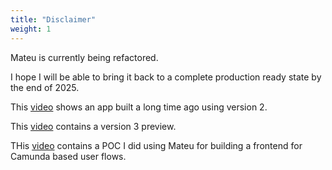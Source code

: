 ```yaml
---
title: "Disclaimer"
weight: 1
---
```


Mateu is currently being refactored. 

I hope I will be able to bring it back to a complete production ready state by the end of 2025.

This [video](https://youtu.be/h_MSTvnN55o) shows an app built a long time ago using version 2.

This [video](https://youtu.be/L7bKeijIqjY) contains a version 3 preview.

THis [video](https://youtu.be/E1rc4-mpaEk) contains a POC I did using Mateu for building a frontend for Camunda based user flows.
